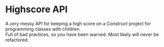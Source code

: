 Highscore API
=============

A *very* messy API for keeping a high score on a Construct project for programming classes with children.  
Full of bad practices, so you have been warned. Most likely will never be refactored.
